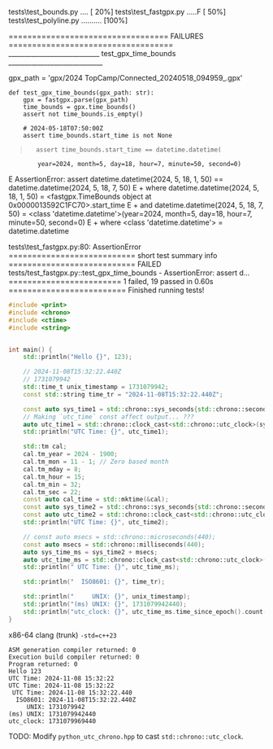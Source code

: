 tests\test_bounds.py ....                                                [ 20%]
tests\test_fastgpx.py .....F                                             [ 50%]
tests\test_polyline.py ..........                                        [100%]

================================== FAILURES ===================================
____________________________ test_gpx_time_bounds _____________________________

gpx_path = 'gpx/2024 TopCamp/Connected_20240518_094959_.gpx'

    def test_gpx_time_bounds(gpx_path: str):
        gpx = fastgpx.parse(gpx_path)
        time_bounds = gpx.time_bounds()
        assert not time_bounds.is_empty()

        # 2024-05-18T07:50:00Z
        assert time_bounds.start_time is not None
>       assert time_bounds.start_time == datetime.datetime(
            year=2024, month=5, day=18, hour=7, minute=50, second=0)
E       AssertionError: assert datetime.datetime(2024, 5, 18, 1, 50) == datetime.datetime(2024, 5, 18, 7, 50)
E        +  where datetime.datetime(2024, 5, 18, 1, 50) = <fastgpx.TimeBounds object at 0x0000013592C1FC70>.start_time
E        +  and   datetime.datetime(2024, 5, 18, 7, 50) = <class 'datetime.datetime'>(year=2024, month=5, day=18, hour=7, minute=50, second=0)
E        +    where <class 'datetime.datetime'> = datetime.datetime

tests\test_fastgpx.py:80: AssertionError
=========================== short test summary info ===========================
FAILED tests/test_fastgpx.py::test_gpx_time_bounds - AssertionError: assert d...
======================== 1 failed, 19 passed in 0.60s =========================
Finished running tests!


```cpp
#include <print>
#include <chrono>
#include <ctime>
#include <string>


int main() {
    std::println("Hello {}", 123);

    // 2024-11-08T15:32:22.440Z
    // 1731079942
    std::time_t unix_timestamp = 1731079942;
    const std::string time_tr = "2024-11-08T15:32:22.440Z";

    const auto sys_time1 = std::chrono::sys_seconds{std::chrono::seconds{unix_timestamp}};
    // Making `utc_time` const affect output... ???
    auto utc_time1 = std::chrono::clock_cast<std::chrono::utc_clock>(sys_time1);
    std::println("UTC Time: {}", utc_time1);

    std::tm cal;
    cal.tm_year = 2024 - 1900;
    cal.tm_mon = 11 - 1; // Zero based month
    cal.tm_mday = 8;
    cal.tm_hour = 15;
    cal.tm_min = 32;
    cal.tm_sec = 22;
    const auto cal_time = std::mktime(&cal);
    const auto sys_time2 = std::chrono::sys_seconds{std::chrono::seconds{cal_time}};
    const auto utc_time2 = std::chrono::clock_cast<std::chrono::utc_clock>(sys_time2);
    std::println("UTC Time: {}", utc_time2);

    // const auto msecs = std::chrono::microseconds(440);
    const auto msecs = std::chrono::milliseconds(440);
    auto sys_time_ms = sys_time2 + msecs;
    auto utc_time_ms = std::chrono::clock_cast<std::chrono::utc_clock>(sys_time_ms);
    std::println(" UTC Time: {}", utc_time_ms);

    std::println("  ISO8601: {}", time_tr);

    std::println("     UNIX: {}", unix_timestamp);
    std::println("(ms) UNIX: {}", 1731079942440);
    std::println("utc_clock: {}", utc_time_ms.time_since_epoch().count());
}
```

x86-64 clang (trunk) `-std=c++23`
```
ASM generation compiler returned: 0
Execution build compiler returned: 0
Program returned: 0
Hello 123
UTC Time: 2024-11-08 15:32:22
UTC Time: 2024-11-08 15:32:22
 UTC Time: 2024-11-08 15:32:22.440
  ISO8601: 2024-11-08T15:32:22.440Z
     UNIX: 1731079942
(ms) UNIX: 1731079942440
utc_clock: 1731079969440
```

TODO: Modify `python_utc_chrono.hpp` to cast `std::chrono::utc_clock`.
